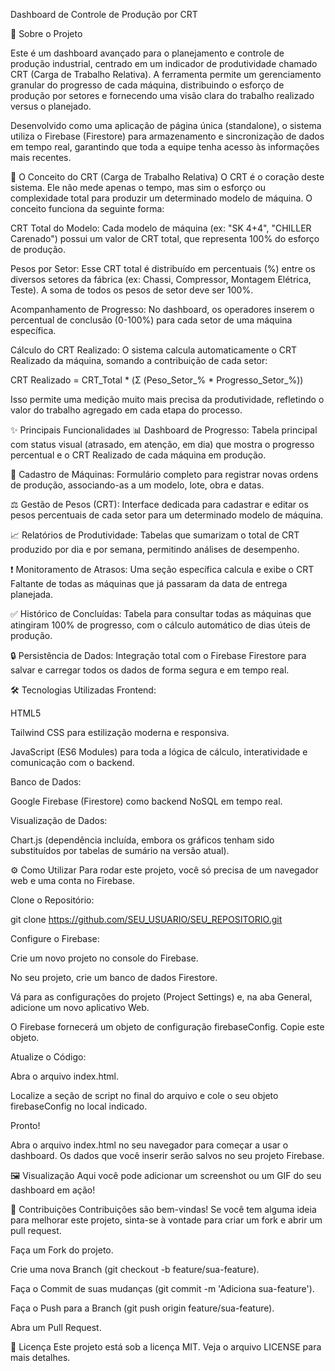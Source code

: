 Dashboard de Controle de Produção por CRT

🚀 Sobre o Projeto

Este é um dashboard avançado para o planejamento e controle de produção industrial, centrado em um indicador de produtividade chamado CRT (Carga de Trabalho Relativa). A ferramenta permite um gerenciamento granular do progresso de cada máquina, distribuindo o esforço de produção por setores e fornecendo uma visão clara do trabalho realizado versus o planejado.

Desenvolvido como uma aplicação de página única (standalone), o sistema utiliza o Firebase (Firestore) para armazenamento e sincronização de dados em tempo real, garantindo que toda a equipe tenha acesso às informações mais recentes.

🧠 O Conceito do CRT (Carga de Trabalho Relativa)
O CRT é o coração deste sistema. Ele não mede apenas o tempo, mas sim o esforço ou complexidade total para produzir um determinado modelo de máquina. O conceito funciona da seguinte forma:

CRT Total do Modelo: Cada modelo de máquina (ex: "SK 4+4", "CHILLER Carenado") possui um valor de CRT total, que representa 100% do esforço de produção.

Pesos por Setor: Esse CRT total é distribuído em percentuais (%) entre os diversos setores da fábrica (ex: Chassi, Compressor, Montagem Elétrica, Teste). A soma de todos os pesos de setor deve ser 100%.

Acompanhamento de Progresso: No dashboard, os operadores inserem o percentual de conclusão (0-100%) para cada setor de uma máquina específica.

Cálculo do CRT Realizado: O sistema calcula automaticamente o CRT Realizado da máquina, somando a contribuição de cada setor:

CRT Realizado = CRT_Total * (Σ (Peso_Setor_% * Progresso_Setor_%))

Isso permite uma medição muito mais precisa da produtividade, refletindo o valor do trabalho agregado em cada etapa do processo.

✨ Principais Funcionalidades
📊 Dashboard de Progresso: Tabela principal com status visual (atrasado, em atenção, em dia) que mostra o progresso percentual e o CRT Realizado de cada máquina em produção.

📝 Cadastro de Máquinas: Formulário completo para registrar novas ordens de produção, associando-as a um modelo, lote, obra e datas.

⚖️ Gestão de Pesos (CRT): Interface dedicada para cadastrar e editar os pesos percentuais de cada setor para um determinado modelo de máquina.

📈 Relatórios de Produtividade: Tabelas que sumarizam o total de CRT produzido por dia e por semana, permitindo análises de desempenho.

❗ Monitoramento de Atrasos: Uma seção específica calcula e exibe o CRT Faltante de todas as máquinas que já passaram da data de entrega planejada.

✅ Histórico de Concluídas: Tabela para consultar todas as máquinas que atingiram 100% de progresso, com o cálculo automático de dias úteis de produção.

🔒 Persistência de Dados: Integração total com o Firebase Firestore para salvar e carregar todos os dados de forma segura e em tempo real.

🛠️ Tecnologias Utilizadas
Frontend:

HTML5

Tailwind CSS para estilização moderna e responsiva.

JavaScript (ES6 Modules) para toda a lógica de cálculo, interatividade e comunicação com o backend.

Banco de Dados:

Google Firebase (Firestore) como backend NoSQL em tempo real.

Visualização de Dados:

Chart.js (dependência incluída, embora os gráficos tenham sido substituídos por tabelas de sumário na versão atual).

⚙️ Como Utilizar
Para rodar este projeto, você só precisa de um navegador web e uma conta no Firebase.

Clone o Repositório:

git clone https://github.com/SEU_USUARIO/SEU_REPOSITORIO.git

Configure o Firebase:

Crie um novo projeto no console do Firebase.

No seu projeto, crie um banco de dados Firestore.

Vá para as configurações do projeto (Project Settings) e, na aba General, adicione um novo aplicativo Web.

O Firebase fornecerá um objeto de configuração firebaseConfig. Copie este objeto.

Atualize o Código:

Abra o arquivo index.html.

Localize a seção de script no final do arquivo e cole o seu objeto firebaseConfig no local indicado.

Pronto!

Abra o arquivo index.html no seu navegador para começar a usar o dashboard. Os dados que você inserir serão salvos no seu projeto Firebase.

🖼️ Visualização
Aqui você pode adicionar um screenshot ou um GIF do seu dashboard em ação!

🤝 Contribuições
Contribuições são bem-vindas! Se você tem alguma ideia para melhorar este projeto, sinta-se à vontade para criar um fork e abrir um pull request.

Faça um Fork do projeto.

Crie uma nova Branch (git checkout -b feature/sua-feature).

Faça o Commit de suas mudanças (git commit -m 'Adiciona sua-feature').

Faça o Push para a Branch (git push origin feature/sua-feature).

Abra um Pull Request.

📄 Licença
Este projeto está sob a licença MIT. Veja o arquivo LICENSE para mais detalhes.
